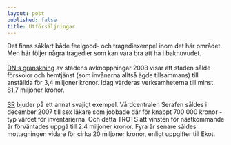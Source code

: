 ```yaml
---
layout: post
published: false
title: Utförsäljningar
---
```


Det finns såklart både feelgood- och tragediexempel inom det här området. Men här följer några tragedier som kan vara bra att ha i bakhuvudet.<br><br>
[DN:s granskning](http://www.dn.se/ekonomi/utforsaljningar-med-miljonrabatt/) av stadens avknoppningar 2008 visar att staden sålde förskolor och hemtjänst (som invånarna alltså ägde tillsammans) till anställda för 3,4 miljoner kronor. Idag värderas verksamheterna till minst 81,7 miljoner kronor.
<br><br>
[SR](http://sverigesradio.se/sida/artikel.aspx?programid=83&artikel=5079798) bjuder på ett annat svajigt exempel. Vårdcentralen Serafen såldes i december 2007 till sex läkare som jobbade där för knappt 700 000 kronor -  typ värdet för inventarierna. Och detta TROTS att vinsten för nästkommande år förväntades uppgå till 2.4 miljoner kronor. Fyra år senare såldes mottagningen vidare för cirka 20 miljoner kronor, enligt uppgifter till Ekot.
